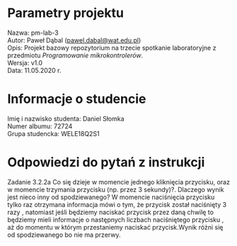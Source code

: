 # Parametry projektu

Nazwa: pm-lab-3  
Autor: Paweł Dąbal (pawel.dabal@wat.edu.pl)  
Opis: Projekt bazowy repozytorium na trzecie spotkanie laboratoryjne z przedmiotu _Programowanie mikrokontrolerów_.  
Wersja: v1.0  
Data: 11.05.2020 r.

# Informacje o studencie

Imię i nazwisko studenta: Daniel Słomka  
Numer albumu: 72724  
Grupa studencka: WELE18Q2S1

# Odpowiedzi do pytań z instrukcji
Zadanie 3.2.2a
 Co się dzieje w momencie jednego kliknięcia przycisku, oraz w momencie trzymania przycisku (np. przez 3 sekundy)?. Dlaczego wynik jest nieco inny od spodziewanego?
 W momencie naciśnięcia przycisku tylko raz otrzymana informacja mówi o tym, że przycisk został naciśnięty 3 razy , natomiast jeśli będziemy naciskać przycisk przez daną chwilę to będziemy mieli informacje o następnych liczbach naciśniętego przycisku , aż do momentu w którym przestaniemy naciskać przycisk.Wynik różni się od spodziewanego bo nie ma przerwy.





